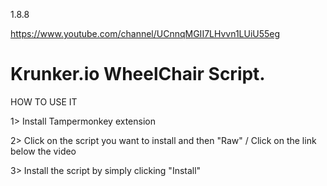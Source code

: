 1.8.8 

https://www.youtube.com/channel/UCnnqMGII7LHvvn1LUiU55eg

# Krunker.io WheelChair Script.
HOW TO USE IT

1> Install Tampermonkey extension

2> Click on the script you want to install and then "Raw" / Click on the link below the video

3> Install the script by simply clicking "Install"
